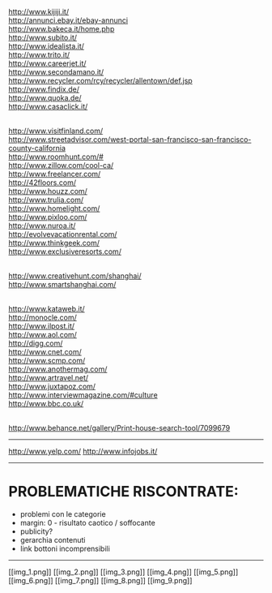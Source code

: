 http://www.kijiji.it/ <br>
http://annunci.ebay.it/ebay-annunci <br>
http://www.bakeca.it/home.php <br>
http://www.subito.it/ <br>
http://www.idealista.it/ <br>
http://www.trito.it/ <br>
http://www.careerjet.it/ <br>
http://www.secondamano.it/ <br>
http://www.recycler.com/rcy/recycler/allentown/def.jsp <br>
http://www.findix.de/ <br>
http://www.quoka.de/ <br>
http://www.casaclick.it/  <br> <br>

http://www.visitfinland.com/ <br>
http://www.streetadvisor.com/west-portal-san-francisco-san-francisco-county-california  <br>
http://www.roomhunt.com/# <br>
http://www.zillow.com/cool-ca/ <br>
http://www.freelancer.com/ <br>
http://42floors.com/ <br>
http://www.houzz.com/ <br>
http://www.trulia.com/ <br>
http://www.homelight.com/ <br>
http://www.pixloo.com/ <br>
http://www.nuroa.it/ <br>
http://evolvevacationrental.com/ <br>
http://www.thinkgeek.com/ <br>
http://www.exclusiveresorts.com/ <br> <br>

http://www.creativehunt.com/shanghai/ <br>
http://www.smartshanghai.com/ <br> <br>

http://www.kataweb.it/ <br>
http://monocle.com/ <br>
http://www.ilpost.it/ <br>
http://www.aol.com/ <br>
http://digg.com/ <br>
http://www.cnet.com/ <br>
http://www.scmp.com/ <br>
http://www.anothermag.com/  <br>
http://www.artravel.net/ <br>
http://www.juxtapoz.com/ <br>
http://www.interviewmagazine.com/#culture <br>
http://www.bbc.co.uk/ <br> <br>


http://www.behance.net/gallery/Print-house-search-tool/7099679

***

http://www.yelp.com/
http://www.infojobs.it/

***

# PROBLEMATICHE RISCONTRATE:

* problemi con le categorie
* margin: 0 - risultato caotico / soffocante
* publicity?
* gerarchia contenuti
* link bottoni incomprensibili


***


[[img_1.png]]
[[img_2.png]]
[[img_3.png]]
[[img_4.png]]
[[img_5.png]]
[[img_6.png]]
[[img_7.png]]
[[img_8.png]]
[[img_9.png]]

